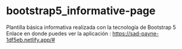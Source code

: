 # bootstrap5_informative-page
Plantilla básica informativa realizada con la tecnología de Bootstrap 5
Enlace en donde puedes ver la aplicación : https://sad-payne-1df5eb.netlify.app/#
